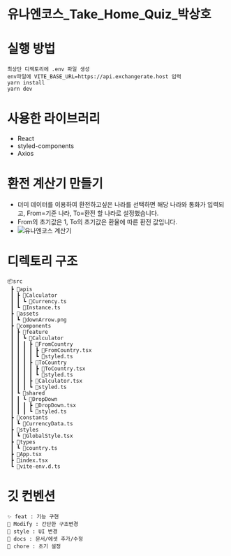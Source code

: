 # 유나엔코스_Take_Home_Quiz_박상호
# 실행 방법

```
최상단 디렉토리에 .env 파일 생성
env파일에 VITE_BASE_URL=https://api.exchangerate.host 입력
yarn install
yarn dev
```
# 사용한 라이브러리

-   React
-   styled-components
-   Axios


# 환전 계산기 만들기
- 더미 데이터를 이용하여 환전하고싶은 나라를 선택하면 해당 나라와 통화가 입력되고, From=기준 나라, To=환전 할 나라로 설정했습니다.
- From의 초기값은 1, To의 초기값은 환율에 따른 환전 값입니다.
- ![유나엔코스 계산기](https://user-images.githubusercontent.com/97100045/221416579-c81d4fa4-1b9d-4d34-8391-dcb9dd57b925.gif)



# 디렉토리 구조
```
📦src 
 ┣ 📂apis 
 ┃ ┣ 📂Calculator 
 ┃ ┃ ┗ 📜Currency.ts 
 ┃ ┗ 📜Instance.ts 
 ┣ 📂assets
 ┃ ┗ 📜downArrow.png
 ┣ 📂components
 ┃ ┣ 📂feature
 ┃ ┃ ┗ 📂Calculator
 ┃ ┃ ┃ ┣ 📂FromCountry
 ┃ ┃ ┃ ┃ ┣ 📜FromCountry.tsx
 ┃ ┃ ┃ ┃ ┗ 📜styled.ts
 ┃ ┃ ┃ ┣ 📂ToCountry
 ┃ ┃ ┃ ┃ ┣ 📜ToCountry.tsx
 ┃ ┃ ┃ ┃ ┗ 📜styled.ts
 ┃ ┃ ┃ ┣ 📜Calculator.tsx
 ┃ ┃ ┃ ┗ 📜styled.ts
 ┃ ┗ 📂shared
 ┃ ┃ ┗ 📂DropDown
 ┃ ┃ ┃ ┣ 📜DropDown.tsx
 ┃ ┃ ┃ ┗ 📜styled.ts
 ┣ 📂constants
 ┃ ┗ 📜CurrencyData.ts
 ┣ 📂styles
 ┃ ┗ 📜GlobalStyle.tsx
 ┣ 📂types
 ┃ ┗ 📜country.ts
 ┣ 📜App.tsx
 ┣ 📜index.tsx
 ┗ 📜vite-env.d.ts
 ```
# 깃 컨벤션
```
✨ feat : 기능 구현
🎨 Modify : 간단한 구조변경
💄 style : UI 변경
📝 docs : 문서/에셋 추가/수정
🎉 chore : 초기 설정
```
